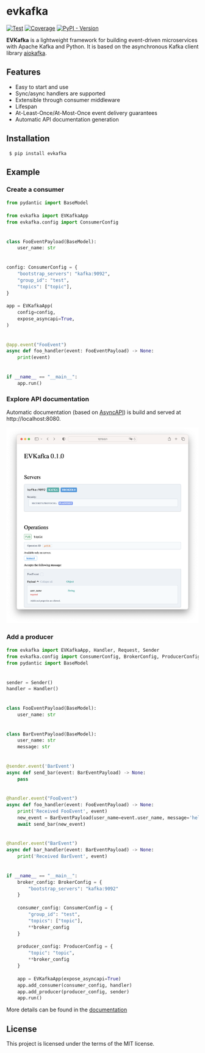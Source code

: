 # evkafka

[![Test](https://github.com/theleharo/evkafka/actions/workflows/test.yml/badge.svg)](https://github.com/theleharo/evkafka/actions/workflows/test.yml)
[![Coverage](https://coverage-badge.samuelcolvin.workers.dev/theleharo/evkafka.svg)](https://coverage-badge.samuelcolvin.workers.dev/redirect/theleharo/evkafka)
[![PyPI - Version](https://img.shields.io/pypi/v/evkafka)](https://pypi.org/project/evkafka/)

**EVKafka** is a lightweight framework for building 
event-driven microservices with Apache Kafka and Python.
It is based on the asynchronous Kafka client library 
[aiokafka](https://aiokafka.readthedocs.io/en/stable/).

## Features

- Easy to start and use
- Sync/async handlers are supported
- Extensible through consumer middleware
- Lifespan
- At-Least-Once/At-Most-Once event delivery guarantees
- Automatic API documentation generation

## Installation

     $ pip install evkafka

## Example

### Create a consumer

```python
from pydantic import BaseModel

from evkafka import EVKafkaApp
from evkafka.config import ConsumerConfig


class FooEventPayload(BaseModel):
    user_name: str


config: ConsumerConfig = {
    "bootstrap_servers": "kafka:9092",
    "group_id": "test",
    "topics": ["topic"],
}

app = EVKafkaApp(
    config=config,
    expose_asyncapi=True,
)


@app.event("FooEvent")
async def foo_handler(event: FooEventPayload) -> None:
    print(event)


if __name__ == "__main__":
    app.run()
```

### Explore API documentation

Automatic documentation (based on [AsyncAPI](https://www.asyncapi.com/)) is build and served at
http://localhost:8080.

![Screenshot](docs/img/asyncapi.png)

### Add a producer

```python
from evkafka import EVKafkaApp, Handler, Request, Sender
from evkafka.config import ConsumerConfig, BrokerConfig, ProducerConfig
from pydantic import BaseModel


sender = Sender()
handler = Handler()


class FooEventPayload(BaseModel):
    user_name: str


class BarEventPayload(BaseModel):
    user_name: str
    message: str


@sender.event('BarEvent')
async def send_bar(event: BarEventPayload) -> None:
    pass


@handler.event("FooEvent")
async def foo_handler(event: FooEventPayload) -> None:
    print('Received FooEvent', event)
    new_event = BarEventPayload(user_name=event.user_name, message='hello')
    await send_bar(new_event)


@handler.event("BarEvent")
async def bar_handler(event: BarEventPayload) -> None:
    print('Received BarEvent', event)


if __name__ == "__main__":
    broker_config: BrokerConfig = {
        "bootstrap_servers": "kafka:9092"
    }

    consumer_config: ConsumerConfig = {
        "group_id": "test",
        "topics": ["topic"],
        **broker_config
    }

    producer_config: ProducerConfig = {
        "topic": "topic",
        **broker_config
    }

    app = EVKafkaApp(expose_asyncapi=True)
    app.add_consumer(consumer_config, handler)
    app.add_producer(producer_config, sender)
    app.run()
```

More details can be found in the [documentation](https://evkafka.readthedocs.io/)

## License

This project is licensed under the terms of the MIT license.
